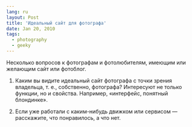 ```yaml
---
lang: ru
layout: Post
title: 'Идеальный сайт для фотографа'
date: Jan 20, 2010
tags:
  - photography
  - geeky
---
```


Несколько вопросов к фотографам и фотолюбителям, имеющим или желающим сайт или фотоблог.

1. Каким вы видите идеальный сайт фотографа с точки зрения владельца, т. е., собственно, фотографа? Интересуют не только функции, но и свойства. Например, «интерфейс, понятный блондинке».

2. Если уже работали с каким-нибудь движком или сервисом — расскажите, что понравилось, а что нет.
